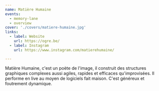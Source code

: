 ```yaml
---
name: Matière Humaine
events:
  - memory-lane
  - overview
cover: './covers/matiere-humaine.jpg'
links:
  - label: Website
    url: https://ogre.be/
  - label: Instagram
    url: https://www.instagram.com/matierehumaine/

---
```


Matière Humaine, c'est un poète de l'image,
il construit des structures graphiques complexes
aussi agiles, rapides et efficaces qu'improvisées.
Il performe en live au moyen de logiciels fait maison.
C'est généreux et foutrement dynamique.